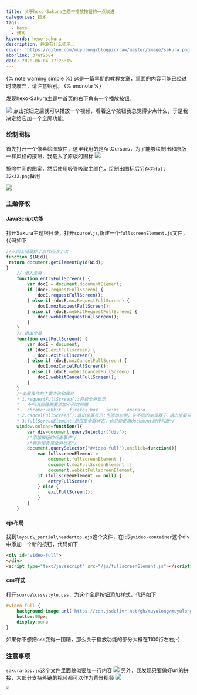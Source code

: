 ```yaml
---
title: 关于hexo-Sakura主题中播放按钮的一点改进
categories: 技术
tags:
  - hexo
  - 博客
keywords: hexo-sakura
description: 并没有什么卵用。。
cover: 'https://gitee.com/muyulong/blogpic/raw/master/image/sakura.png'
abbrlink: 37ef2584
date: 2020-06-04 17:25:15
---
```


{% note warning simple %}
这是一篇早期的教程文章，里面的内容可能已经过时或废弃，请注意甄别。
{% endnote %}

发现hexo-Sakura主题中首页的右下角有一个播放按钮。

![](https://gitee.com/muyulong/blogpic/raw/master/image/20200607173620.png)
点击按钮之后就可以播放一个视频，看着这个按钮我总觉得少点什么，于是我决定给它加一个全屏功能。

### 绘制图标
首先打开一个像素绘图软件，这里我用的是ArtCursors，为了能够绘制出和原版一样风格的按钮，我载入了原版的图标
![](https://gitee.com/muyulong/blogpic/raw/master/image/20200607174527.png)


擦除中间的图案，然后使用吸管吸取主颜色，绘制出图标后另存为`full-32x32.png`备用


![](https://gitee.com/muyulong/blogpic/raw/master/image/20200607174736.png)
### 主题修改
#### JavaScript功能
打开Sakura主题根目录，打开`source\js`,新建一个`fullscreenElement.js`文件，代码如下
```javascript
//从网上随便抄了点代码改了改
function $(Nid){
 return document.getElementById(Nid);
}
    // 进入全屏：
    function entryFullScreen() {
        var docE = document.documentElement;
        if (docE.requestFullScreen) {
            docE.requestFullScreen();
        } else if (docE.mozRequestFullScreen) {
            docE.mozRequestFullScreen();
        } else if (docE.webkitRequestFullScreen) {
            docE.webkitRequestFullScreen();
        }
    }
    // 退出全屏
    function exitFullScreen() {
        var docE = document;
        if (docE.exitFullscreen) {
            docE.exitFullscreen();
        } else if (docE.mozCancelFullScreen) {
            docE.mozCancelFullScreen();
        } else if (docE.webkitCancelFullScreen) {
            docE.webkitCancelFullScreen();
        }
	}
    /*全屏操作的主要方法和属性
    * 1.requestFullScreen():开启全屏显示
    *   不同浏览器需要添加不同的前缀
    *   chrome:webkit   firefox:moz   ie:ms   opera:o
    * 2.cancelFullScreen():退出全屏显示:也添加前缀，在不同的浏览器下.退出全屏只能使用document来实现
    * 3.fullScreenElement:是否是全屏状态，也只能使用document进行判断*/
    window.onload=function(){
        var div=document.querySelector("div");
        /*添加按钮的点击事件*/
        /*判断是否是全屏状态*/
        document.querySelector("#video-full").onclick=function(){
            var fullscreenElement =
                document.fullscreenElement ||
                document.mozFullScreenElement ||
                document.webkitFullscreenElement;
            if (fullscreenElement == null) {
                entryFullScreen();
            } else {
                exitFullScreen();
            }
        }
    }
```
#### ejs布局
找到`layout\_partial\headertop.ejs`这个文件，在id为`video-container`这个div中添加一个新的按钮，代码如下
```html
<div id="video-full">
</div>
<script type="text/javascript" src="/js/fullscreenElement.js"></script>
```
#### css样式
打开`source\css\style.css`，为这个全屏按钮添加样式，代码如下
```css
#video-full {
    background-image:url('https://cdn.jsdelivr.net/gh/muyulong/muyulong@V0.8/img/other/full@32x32.png');
    bottom:90px;
    display:none
}
```
如果你不想把css变得一团糟，那么关于播放功能的部分大概在1100行左右;-）
### 注意事项
`sakura-app.js`这个文件里面貌似要加一行内容
![](https://gitee.com/muyulong/blogpic/raw/master/image/202108200127915.png)
另外，我发现只要做好url的拼接，大部分支持外链的视频都可以作为背景视频
![](https://gitee.com/muyulong/blogpic/raw/master/image/202108200128010.png)


<img src="https://gitee.com/muyulong/blogpic/raw/master/image/0a0272a146a632bb1cbd43998493085a.jpg" style="zoom:50%;" />
